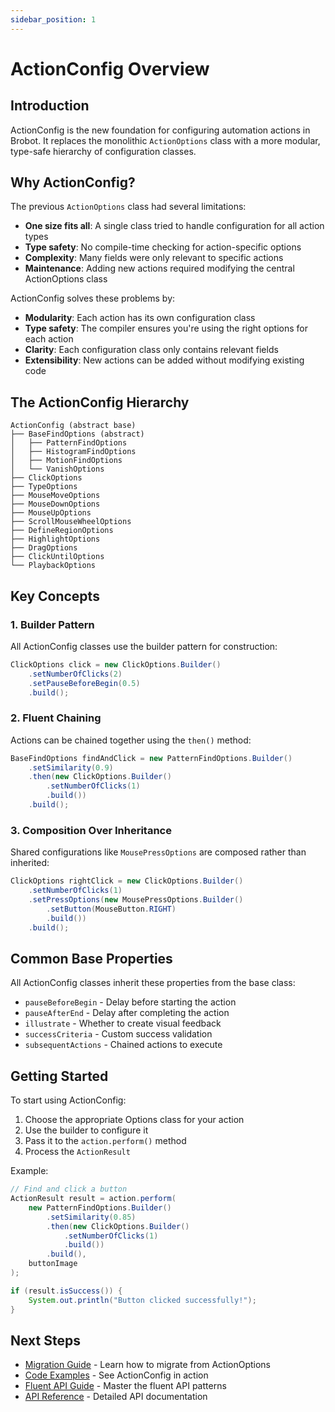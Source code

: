 ```yaml
---
sidebar_position: 1
---
```


# ActionConfig Overview

## Introduction

ActionConfig is the new foundation for configuring automation actions in Brobot. It replaces the monolithic `ActionOptions` class with a more modular, type-safe hierarchy of configuration classes.

## Why ActionConfig?

The previous `ActionOptions` class had several limitations:

- **One size fits all**: A single class tried to handle configuration for all action types
- **Type safety**: No compile-time checking for action-specific options
- **Complexity**: Many fields were only relevant to specific actions
- **Maintenance**: Adding new actions required modifying the central ActionOptions class

ActionConfig solves these problems by:

- **Modularity**: Each action has its own configuration class
- **Type safety**: The compiler ensures you're using the right options for each action
- **Clarity**: Each configuration class only contains relevant fields
- **Extensibility**: New actions can be added without modifying existing code

## The ActionConfig Hierarchy

```
ActionConfig (abstract base)
├── BaseFindOptions (abstract)
│   ├── PatternFindOptions
│   ├── HistogramFindOptions
│   ├── MotionFindOptions
│   └── VanishOptions
├── ClickOptions
├── TypeOptions
├── MouseMoveOptions
├── MouseDownOptions
├── MouseUpOptions
├── ScrollMouseWheelOptions
├── DefineRegionOptions
├── HighlightOptions
├── DragOptions
├── ClickUntilOptions
└── PlaybackOptions
```

## Key Concepts

### 1. Builder Pattern

All ActionConfig classes use the builder pattern for construction:

```java
ClickOptions click = new ClickOptions.Builder()
    .setNumberOfClicks(2)
    .setPauseBeforeBegin(0.5)
    .build();
```

### 2. Fluent Chaining

Actions can be chained together using the `then()` method:

```java
BaseFindOptions findAndClick = new PatternFindOptions.Builder()
    .setSimilarity(0.9)
    .then(new ClickOptions.Builder()
        .setNumberOfClicks(1)
        .build())
    .build();
```

### 3. Composition Over Inheritance

Shared configurations like `MousePressOptions` are composed rather than inherited:

```java
ClickOptions rightClick = new ClickOptions.Builder()
    .setNumberOfClicks(1)
    .setPressOptions(new MousePressOptions.Builder()
        .setButton(MouseButton.RIGHT)
        .build())
    .build();
```

## Common Base Properties

All ActionConfig classes inherit these properties from the base class:

- `pauseBeforeBegin` - Delay before starting the action
- `pauseAfterEnd` - Delay after completing the action
- `illustrate` - Whether to create visual feedback
- `successCriteria` - Custom success validation
- `subsequentActions` - Chained actions to execute

## Getting Started

To start using ActionConfig:

1. Choose the appropriate Options class for your action
2. Use the builder to configure it
3. Pass it to the `action.perform()` method
4. Process the `ActionResult`

Example:

```java
// Find and click a button
ActionResult result = action.perform(
    new PatternFindOptions.Builder()
        .setSimilarity(0.85)
        .then(new ClickOptions.Builder()
            .setNumberOfClicks(1)
            .build())
        .build(),
    buttonImage
);

if (result.isSuccess()) {
    System.out.println("Button clicked successfully!");
}
```

## Next Steps

- [Migration Guide](./02-migration-guide) - Learn how to migrate from ActionOptions
- [Code Examples](./03-examples) - See ActionConfig in action
- [Fluent API Guide](./04-fluent-api) - Master the fluent API patterns
- [API Reference](./05-reference) - Detailed API documentation